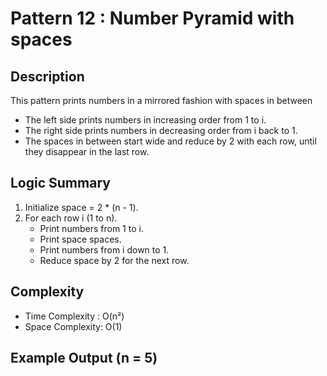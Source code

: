 # Pattern 12 : Number Pyramid with spaces

## Description
This pattern prints numbers in a mirrored fashion with spaces in between
- The left side prints numbers in increasing order from 1 to i.
- The right side prints numbers in decreasing order from i back to 1.
- The spaces in between start wide and reduce by 2 with each row, until they disappear in the last row.

## Logic Summary
  1. Initialize space = 2 * (n - 1).
  2. For each row i (1 to n).
      - Print numbers from 1 to i.
      - Print space spaces.
      - Print numbers from i down to 1.
      - Reduce space by 2 for the next row.
    
## Complexity
  - Time Complexity : O(n²)
  - Space Complexity: O(1)

## Example Output (n = 5)

    
